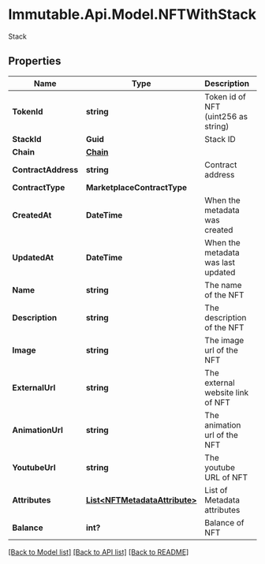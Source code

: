 # Immutable.Api.Model.NFTWithStack
Stack

## Properties

Name | Type | Description | Notes
------------ | ------------- | ------------- | -------------
**TokenId** | **string** | Token id of NFT (uint256 as string) | 
**StackId** | **Guid** | Stack ID | 
**Chain** | [**Chain**](Chain.md) |  | 
**ContractAddress** | **string** | Contract address | 
**ContractType** | **MarketplaceContractType** |  | 
**CreatedAt** | **DateTime** | When the metadata was created | 
**UpdatedAt** | **DateTime** | When the metadata was last updated | 
**Name** | **string** | The name of the NFT | 
**Description** | **string** | The description of the NFT | 
**Image** | **string** | The image url of the NFT | 
**ExternalUrl** | **string** | The external website link of NFT | 
**AnimationUrl** | **string** | The animation url of the NFT | 
**YoutubeUrl** | **string** | The youtube URL of NFT | 
**Attributes** | [**List&lt;NFTMetadataAttribute&gt;**](NFTMetadataAttribute.md) | List of Metadata attributes | 
**Balance** | **int?** | Balance of NFT | 

[[Back to Model list]](../README.md#documentation-for-models) [[Back to API list]](../README.md#documentation-for-api-endpoints) [[Back to README]](../README.md)

